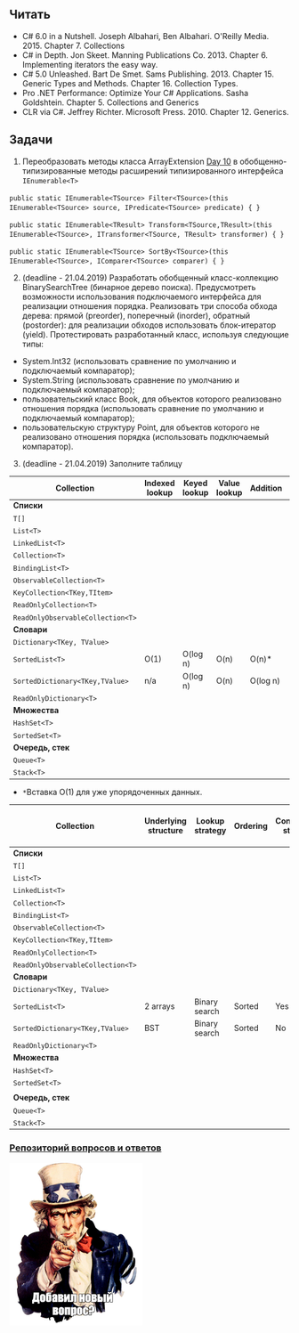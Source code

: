 ## Читать

- C# 6.0 in a Nutshell. Joseph Albahari, Ben Albahari. O'Reilly Media. 2015.
Chapter 7. Collections
- C# in Depth. Jon Skeet. Manning Publications Co. 2013. Chapter 6. Implementing iterators the easy way.
- C# 5.0 Unleashed. Bart De Smet. Sams Publishing. 2013. Chapter 15. Generic Types and Methods. Chapter 16. Collection Types.
- Pro .NET Performance: Optimize Your C# Applications. Sasha Goldshtein. Chapter 5. Collections and Generics
- CLR via C#. Jeffrey Richter. Microsoft Press. 2010. Chapter 12. Generics.

## Задачи

1. Переобразовать методы класса ArrayExtension [Day 10](https://github.com/AnzhelikaKravchuk/.NET-Training.-Spring-2019/tree/master/Day%2010%20-%2009.04.2019) в обобщенно-типизированные методы расширений типизированного интерфейса `IEnumerable<T>`
      
 `public static IEnumerable<TSource> Filter<TSource>(this IEnumerable<TSource> source, IPredicate<TSource> predicate) { }`
      
 `public static IEnumerable<TResult> Transform<TSource,TResult>(this IEnumerable<TSource>, ITransformer<TSource, TResult> transformer) { }`
      
 `public static IEnumerable<TSource> SortBy<TSource>(this IEnumerable<TSource>, IComparer<TSource> comparer) { }`
  
2. (deadline - 21.04.2019) Разработать обобщенный класс-коллекцию BinarySearchTree (бинарное дерево поиска). Предусмотреть возможности использования подключаемого интерфейса для реализации отношения порядка. Реализовать три способа обхода дерева: прямой (preorder), поперечный (inorder), обратный (postorder): для реализации обходов использовать блок-итератор (yield). Протестировать разработанный класс, используя следующие типы:
  - System.Int32 (использовать сравнение по умолчанию и подключаемый компаратор);
  - System.String (использовать сравнение по умолчанию и подключаемый компаратор);
  - пользовательский класс Book, для объектов которого реализовано отношения порядка (использовать сравнение по умолчанию и подключаемый компаратор);
  - пользовательскую структуру Point, для объектов которого не реализовано отношения порядка (использовать подключаемый компаратор).
3. (deadline - 21.04.2019) Заполните таблицу

Collection | Indexed lookup| Keyed lookup | Value lookup | Addition |  Removal |  Memory | 
-|-|-|-|-|-|-|
**Списки** | | | | | | |  
`T[]` | | | | | | |
`List<T>` | | | | | | |
`LinkedList<T>` | | | | | | |
`Collection<T>` | | | | | | |
`BindingList<T>` | | | | | | |
`ObservableCollection<T>`  | | | | | | |
`KeyCollection<TKey,TItem>`  | | | | | | |
`ReadOnlyCollection<T>`  | | | | | | |
`ReadOnlyObservableCollection<T>`  | | | | | | |
**Словари** | | | | | | |  
`Dictionary<TKey, TValue>` | | | | | | | 
`SortedList<T>` | O(1) |  O(log n) | O(n) | O(n)* | O(n) | | 
`SortedDictionary<TKey,TValue>` | n/a | O(log n) | O(n) | O(log n) | O(log n) |  | 
`ReadOnlyDictionary<T>`  | | | | | | |
**Множества** | | | | | | | 
`HashSet<T>` | | | | | | | 
`SortedSet<T>` | | | | | | | 
**Очередь, стек** | | | | | | | 
`Queue<T>` | | | | | | | 
`Stack<T>` | | | | | | | 

* `*`Вставка O(1) для уже упорядоченных данных.
 
Collection | Underlying structure | Lookup strategy | Ordering | Contiguous storage | Data access | Exposes Key & Value collection | 
-|-|-|-|-|-|-|
**Списки** | | | | | | |  
`T[]` | | | | | | |
`List<T>` | | | | | | |
`LinkedList<T>` | | | | | | |
`Collection<T>` | | | | | | |
`BindingList<T>` | | | | | | |
`ObservableCollection<T>`  | | | | | | |
`KeyCollection<TKey,TItem>`  | | | | | | |
`ReadOnlyCollection<T>`  | | | | | | |
`ReadOnlyObservableCollection<T>`  | | | | | | |
**Словари** | | | | | | | 
`Dictionary<TKey, TValue>` | | | | | | |  
`SortedList<T>` | 2 arrays | Binary search | Sorted | Yes | Key, Index | Yes |
`SortedDictionary<TKey,TValue>` | BST | Binary search | Sorted | No | Key | Yes |
`ReadOnlyDictionary<T>`  | | | | | | |
**Множества** | | | | | | | 
`HashSet<T>` | | | | | | | 
`SortedSet<T>` | | | | | | | 
| | | | | | | 
**Очередь, стек** | | | | | | | 
`Queue<T>` | | | | | | | 
`Stack<T>` | | | | | | | 

### [Репозиторий вопросов и ответов](https://github.com/AnzhelikaKravchuk/.NET-Training.-Spring-2019/tree/master/.Net-Interview-Questions)

![](https://github.com/AnzhelikaKravchuk/Materials/blob/master/Pictures/Q%26A.png)
